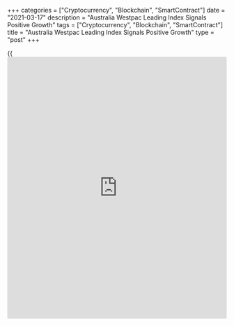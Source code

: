 +++
categories = ["Cryptocurrency", "Blockchain", "SmartContract"]
date = "2021-03-17"
description = "Australia Westpac Leading Index Signals Positive Growth"
tags = ["Cryptocurrency", "Blockchain", "SmartContract"]
title = "Australia Westpac Leading Index Signals Positive Growth"
type = "post"
+++

{{<iframe id="large-banner" src="https://www.bounty.group/#slide=1.0" width="100%" height="600" scrolling="no" style="border: 0px solid rgb(216, 221, 230); border-radius: 3px;">}}

Australia's leading index continued to suggest that the economic growth
will remain positive through much of 2021, latest survey results from
Westpac and the Melbourne Institute showed on Wednesday.

The six-month annualized growth rate in the Westpac Melbourne Institute
Leading Index, which indicates the likely pace of economic activity
relative to trend three to nine months into the future, fell to 2.64
percent in February from 3.83 percent in January.

The [economy][1] is expected to grow 4.5 percent this year driven by
strong consumer spending.

Over the last six months, the growth rate in the leading index was
lifted to 2.64 percent from -0.2 percent.

Bill Evans, chief economist at Westpac said, the Reserve Bank of
Australia is set to remain on hold for the next few months before the
Board decides whether to extend its Yield Curve Control [policy](https://www.fintechee.com/policy/) to a
longer bond than the current April 2024 bond.

For comments and feedback [contact](https://www.playgroundfx.com/contact/): editorial@rtt[news](https://www.letsplayfx.com/blog/forex-news-website/).com

[Economic News][1]

 **What parts of the world are seeing the best (and worst) economic
performances lately? Click[here][2] to check out our [Econ Scorecard][2]
and find out! See up-to-the-moment [ranking](https://www.playgroundfx.com/blog/crypto-exchange-ranking/)s for the best and worst
performers in [GDP][3], [unemployment rate][4], [inflation][2] and much
more.**

   1. www.rtt[news](https://www.letsplayfx.com/blog/forex-news-website/).com/Content/EconomicNews.aspx
   2. www.rtt[news](https://www.letsplayfx.com/blog/forex-news-website/).com/economic-scorecard/world-rank/CPI/highest-performance.aspx
   3. www.rtt[news](https://www.letsplayfx.com/blog/forex-news-website/).com/economic-scorecard/world-rank/GDP/highest-performance.aspx
   4. www.rtt[news](https://www.letsplayfx.com/blog/forex-news-website/).com/economic-scorecard/world-rank/unemployment-rate/lowest-performance.aspx